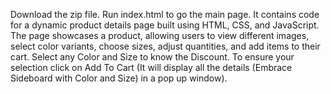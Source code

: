 Download the zip file.
Run index.html to go the main page.
It contains code for a dynamic product details page built using HTML, CSS, and JavaScript. The page showcases a product, allowing users to view different images, select color variants, choose sizes, adjust quantities, and add items to their cart.
Select any Color and Size to know the Discount. 
To ensure your selection click on Add To Cart (It will display all the details (Embrace Sideboard with Color and Size) in a pop up window).
